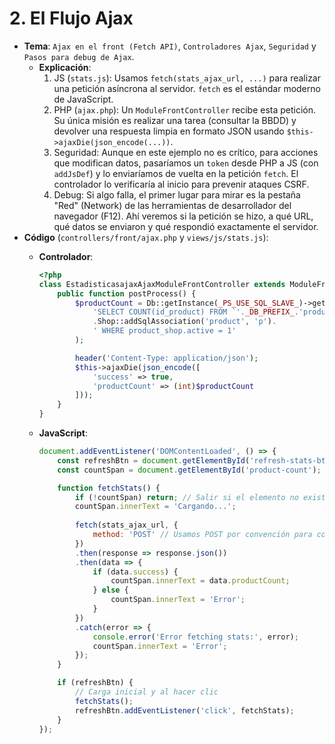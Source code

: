 # 2. El Flujo Ajax

* **Tema**: `Ajax en el front (Fetch API)`, `Controladores Ajax`, `Seguridad` y `Pasos para debug de Ajax`.
  * **Explicación**:
    1. JS (`stats.js`): Usamos `fetch(stats_ajax_url, ...)` para realizar una petición asíncrona al servidor. `fetch` es el estándar moderno de JavaScript.
    2. PHP (`ajax.php`): Un `ModuleFrontController` recibe esta petición. Su única misión es realizar una tarea (consultar la BBDD) y devolver una respuesta limpia en formato JSON usando `$this->ajaxDie(json_encode(...))`.
    3. Seguridad: Aunque en este ejemplo no es crítico, para acciones que modifican datos, pasaríamos un `token` desde PHP a JS (con `addJsDef`) y lo enviaríamos de vuelta en la petición `fetch`. El controlador lo verificaría al inicio para prevenir ataques CSRF.
    4. Debug: Si algo falla, el primer lugar para mirar es la pestaña "Red" (Network) de las herramientas de desarrollador del navegador (F12). Ahí veremos si la petición se hizo, a qué URL, qué datos se enviaron y qué respondió exactamente el servidor.
* **Código** (`controllers/front/ajax.php` y `views/js/stats.js`):
  *   **Controlador**:

      ```php
      <?php
      class EstadisticasajaxAjaxModuleFrontController extends ModuleFrontController {
          public function postProcess() {
              $productCount = Db::getInstance(_PS_USE_SQL_SLAVE_)->getValue(
                  'SELECT COUNT(id_product) FROM `'._DB_PREFIX_.'product` p '
                  .Shop::addSqlAssociation('product', 'p').
                  ' WHERE product_shop.active = 1'
              );

              header('Content-Type: application/json');
              $this->ajaxDie(json_encode([
                  'success' => true,
                  'productCount' => (int)$productCount
              ]));
          }
      }
      ```
  *   **JavaScript**:

      ```javascript
      document.addEventListener('DOMContentLoaded', () => {
          const refreshBtn = document.getElementById('refresh-stats-btn');
          const countSpan = document.getElementById('product-count');

          function fetchStats() {
              if (!countSpan) return; // Salir si el elemento no existe
              countSpan.innerText = 'Cargando...';
              
              fetch(stats_ajax_url, { 
                  method: 'POST' // Usamos POST por convención para controladores Ajax en PS
              })
              .then(response => response.json())
              .then(data => {
                  if (data.success) {
                      countSpan.innerText = data.productCount;
                  } else {
                      countSpan.innerText = 'Error';
                  }
              })
              .catch(error => {
                  console.error('Error fetching stats:', error);
                  countSpan.innerText = 'Error';
              });
          }

          if (refreshBtn) {
              // Carga inicial y al hacer clic
              fetchStats(); 
              refreshBtn.addEventListener('click', fetchStats);
          }
      });
      ```
